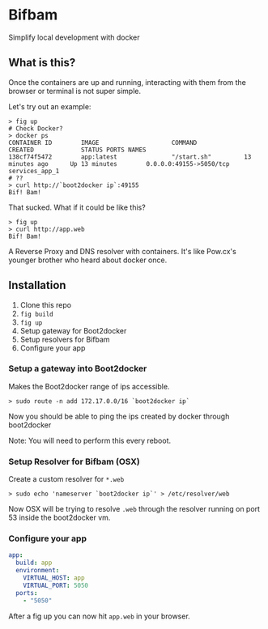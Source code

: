 # Bifbam
Simplify local development with docker

## What is this?
Once the containers are up and running, interacting with them from the browser or terminal is not super simple.

Let's try out an example:

```
> fig up
# Check Docker?
> docker ps
CONTAINER ID        IMAGE                    COMMAND             CREATED             STATUS PORTS NAMES
138cf74f5472        app:latest               "/start.sh"         13 minutes ago      Up 13 minutes        0.0.0.0:49155->5050/tcp   services_app_1
# ??
> curl http://`boot2docker ip`:49155
Bif! Bam!
```

That sucked. What if it could be like this?

```
> fig up
> curl http://app.web
Bif! Bam!
```

A Reverse Proxy and DNS resolver with containers. It's like Pow.cx's younger brother who heard about docker once.


## Installation

1. Clone this repo
2. `fig build`
3. `fig up`
4. Setup gateway for Boot2docker
5. Setup resolvers for Bifbam
6. Configure your app

### Setup a gateway into Boot2docker
Makes the Boot2docker range of ips accessible.

```
> sudo route -n add 172.17.0.0/16 `boot2docker ip`
```
Now you should be able to ping the ips created by docker through boot2docker

Note: You will need to perform this every reboot.

### Setup Resolver for Bifbam (OSX)
Create a custom resolver for `*.web`

```
> sudo echo 'nameserver `boot2docker ip`' > /etc/resolver/web
```

Now OSX will be trying to resolve `.web` through the resolver running on port 53 inside the boot2docker vm.


### Configure your app

```yaml
app:
  build: app
  environment:
    VIRTUAL_HOST: app
    VIRTUAL_PORT: 5050
  ports:
    - "5050"
```

After a fig up you can now hit `app.web` in your browser.
